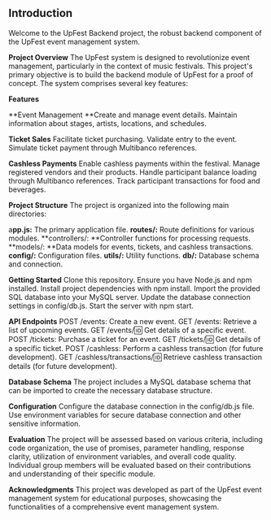 ## **Introduction**
Welcome to the UpFest Backend project, the robust backend component of the UpFest event management system.

**Project Overview**
The UpFest system is designed to revolutionize event management, particularly in the context of music festivals. This project's primary objective is to build the backend module of UpFest for a proof of concept. The system comprises several key features:

**Features**

**Event Management
**Create and manage event details.
Maintain information about stages, artists, locations, and schedules.

**Ticket Sales**
Facilitate ticket purchasing.
Validate entry to the event.
Simulate ticket payment through Multibanco references.

**Cashless Payments**
Enable cashless payments within the festival.
Manage registered vendors and their products.
Handle participant balance loading through Multibanco references.
Track participant transactions for food and beverages.

**Project Structure**
The project is organized into the following main directories:

a**pp.js:** The primary application file.
**routes/:** Route definitions for various modules.
**controllers/: **Controller functions for processing requests.
**models/: **Data models for events, tickets, and cashless transactions.
**config/:** Configuration files.
**utils/:** Utility functions.
**db/:** Database schema and connection.

**Getting Started**
Clone this repository.
Ensure you have Node.js and npm installed.
Install project dependencies with npm install.
Import the provided SQL database into your MySQL server.
Update the database connection settings in config/db.js.
Start the server with npm start.

**API Endpoints**
POST /events: Create a new event.
GET /events: Retrieve a list of upcoming events.
GET /events/:id: Get details of a specific event.
POST /tickets: Purchase a ticket for an event.
GET /tickets/:id: Get details of a specific ticket.
POST /cashless: Perform a cashless transaction (for future development).
GET /cashless/transactions/:id: Retrieve cashless transaction details (for future development).

**Database Schema**
The project includes a MySQL database schema that can be imported to create the necessary database structure.

**Configuration**
Configure the database connection in the config/db.js file.
Use environment variables for secure database connection and other sensitive information.

**Evaluation**
The project will be assessed based on various criteria, including code organization, the use of promises, parameter handling, response clarity, utilization of environment variables, and overall code quality. Individual group members will be evaluated based on their contributions and understanding of their specific module.

**Acknowledgments**
This project was developed as part of the UpFest event management system for educational purposes, showcasing the functionalities of a comprehensive event management system.
